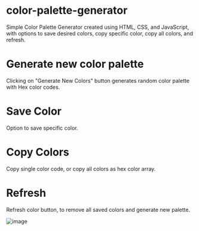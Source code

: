 # color-palette-generator
Simple Color Palette Generator created using HTML, CSS, and JavaScript, with options to save desired colors, copy specific color, copy all colors, and refresh.

# Generate new color palette
Clicking on "Generate New Colors" button generates random color palette with Hex color codes.

# Save Color
Option to save specific color.

# Copy Colors
Copy single color code, or copy all colors as hex color array.

# Refresh
Refresh color button, to remove all saved colors and generate new palette.

![image](https://user-images.githubusercontent.com/125219883/221314477-b7ebb86e-380f-4f1e-8611-c66decb495bc.png)
